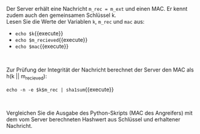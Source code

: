Der Server erhält eine Nachricht `m_rec = m_ext` und einen MAC. Er kennt zudem auch den gemeinsamen Schlüssel k.<br>
Lesen Sie die Werte der Variablen  `k`, `m_rec` und `mac` aus:
- `echo $k`{{execute}}
- `echo $m_recieved`{{execute}}
- `echo $mac`{{execute}}

<br>

Zur Prüfung der Integrität der Nachricht berechnet der Server den MAC als <br>
h(k || m<sub>recieved</sub>):<br>

`echo -n -e $k$m_rec | sha1sum`{{execute}}

<br>

Vergleichen Sie die Ausgabe des Python-Skripts (MAC des Angreifers) mit dem vom Server berechneten Hashwert aus Schlüssel und erhaltener Nachricht.

<br>
